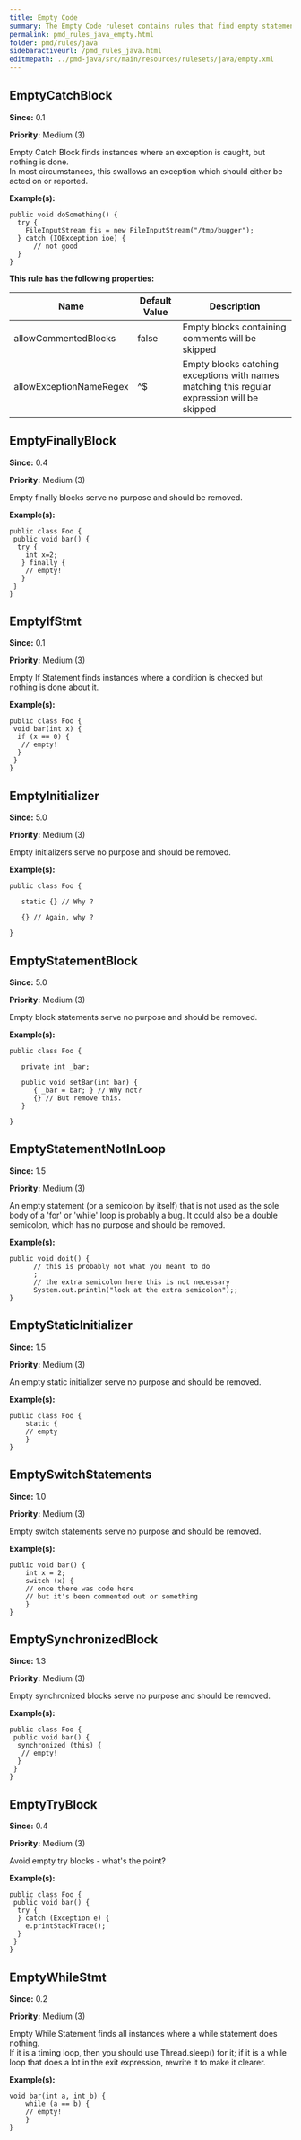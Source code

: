 ```yaml
---
title: Empty Code
summary: The Empty Code ruleset contains rules that find empty statements of any kind (empty method, empty block statement, empty try or catch block,...).
permalink: pmd_rules_java_empty.html
folder: pmd/rules/java
sidebaractiveurl: /pmd_rules_java.html
editmepath: ../pmd-java/src/main/resources/rulesets/java/empty.xml
---
```

## EmptyCatchBlock

**Since:** 0.1

**Priority:** Medium (3)

Empty Catch Block finds instances where an exception is caught, but nothing is done.  
In most circumstances, this swallows an exception which should either be acted on 
or reported.

**Example(s):**

```
public void doSomething() {
  try {
    FileInputStream fis = new FileInputStream("/tmp/bugger");
  } catch (IOException ioe) {
      // not good
  }
}
```

**This rule has the following properties:**

|Name|Default Value|Description|
|----|-------------|-----------|
|allowCommentedBlocks|false|Empty blocks containing comments will be skipped|
|allowExceptionNameRegex|^$|Empty blocks catching exceptions with names matching this regular expression will be skipped|

## EmptyFinallyBlock

**Since:** 0.4

**Priority:** Medium (3)

Empty finally blocks serve no purpose and should be removed.

**Example(s):**

```
public class Foo {
 public void bar() {
  try {
    int x=2;
   } finally {
    // empty!
   }
 }
}
```

## EmptyIfStmt

**Since:** 0.1

**Priority:** Medium (3)

Empty If Statement finds instances where a condition is checked but nothing is done about it.

**Example(s):**

```
public class Foo {
 void bar(int x) {
  if (x == 0) {
   // empty!
  }
 }
}
```

## EmptyInitializer

**Since:** 5.0

**Priority:** Medium (3)

Empty initializers serve no purpose and should be removed.

**Example(s):**

```
public class Foo {

   static {} // Why ?

   {} // Again, why ?

}
```

## EmptyStatementBlock

**Since:** 5.0

**Priority:** Medium (3)

Empty block statements serve no purpose and should be removed.

**Example(s):**

```
public class Foo {

   private int _bar;

   public void setBar(int bar) {
      { _bar = bar; } // Why not?
      {} // But remove this.
   }

}
```

## EmptyStatementNotInLoop

**Since:** 1.5

**Priority:** Medium (3)

An empty statement (or a semicolon by itself) that is not used as the sole body of a 'for' 
or 'while' loop is probably a bug.  It could also be a double semicolon, which has no purpose
and should be removed.

**Example(s):**

```
public void doit() {
      // this is probably not what you meant to do
      ;
      // the extra semicolon here this is not necessary
      System.out.println("look at the extra semicolon");;
}
```

## EmptyStaticInitializer

**Since:** 1.5

**Priority:** Medium (3)

An empty static initializer serve no purpose and should be removed.

**Example(s):**

```
public class Foo {
	static {
	// empty
	}
}
```

## EmptySwitchStatements

**Since:** 1.0

**Priority:** Medium (3)

Empty switch statements serve no purpose and should be removed.

**Example(s):**

```
public void bar() {
	int x = 2;
	switch (x) {
	// once there was code here
	// but it's been commented out or something
	}
}
```

## EmptySynchronizedBlock

**Since:** 1.3

**Priority:** Medium (3)

Empty synchronized blocks serve no purpose and should be removed.

**Example(s):**

```
public class Foo {
 public void bar() {
  synchronized (this) {
   // empty!
  }
 }
}
```

## EmptyTryBlock

**Since:** 0.4

**Priority:** Medium (3)

Avoid empty try blocks - what's the point?

**Example(s):**

```
public class Foo {
 public void bar() {
  try {
  } catch (Exception e) {
    e.printStackTrace();
  }
 }
}
```

## EmptyWhileStmt

**Since:** 0.2

**Priority:** Medium (3)

Empty While Statement finds all instances where a while statement does nothing.  
If it is a timing loop, then you should use Thread.sleep() for it; if it is
a while loop that does a lot in the exit expression, rewrite it to make it clearer.

**Example(s):**

```
void bar(int a, int b) {
	while (a == b) {
	// empty!
	}
}
```

